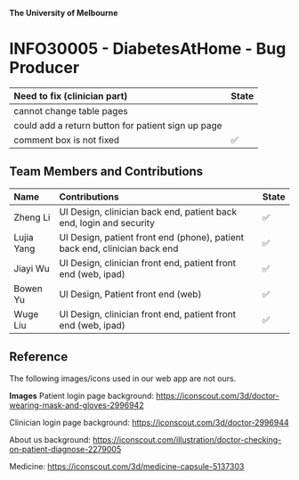 **The University of Melbourne**
# INFO30005 - DiabetesAtHome - Bug Producer



| Need to fix (clinician part) | State |
| :----------------------------| :---- |
| cannot change table pages ||
| could add a return button for patient sign up page ||
| comment box is not fixed| ✅ |



## Team Members and Contributions

| Name         | Contributions                                                                             | State |
| :----------- | :---------------------------------------------------------------------------------------- | :---- |
| Zheng Li     | UI Design, clinician back end, patient back end, login and security | ✅    |
| Lujia Yang   | UI Design, patient front end (phone), patient back end, clinician back end  | ✅    |
| Jiayi Wu     | UI Design, clinician front end, patient front end (web, ipad) | ✅    |
| Bowen Yu     | UI Design, Patient front end (web) | ✅    |
| Wuge Liu     | UI Design, clinician front end, patient front end (web, ipad) | ✅    |



## Reference

The following images/icons used in our web app are not ours.

**Images**
Patient login page background: https://iconscout.com/3d/doctor-wearing-mask-and-gloves-2996942

Clinician login page background: https://iconscout.com/3d/doctor-2996944

About us background: https://iconscout.com/illustration/doctor-checking-on-patient-diagnose-2279005

Medicine: https://iconscout.com/3d/medicine-capsule-5137303